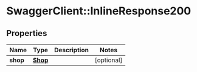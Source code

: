 # SwaggerClient::InlineResponse200

## Properties
Name | Type | Description | Notes
------------ | ------------- | ------------- | -------------
**shop** | [**Shop**](Shop.md) |  | [optional] 


